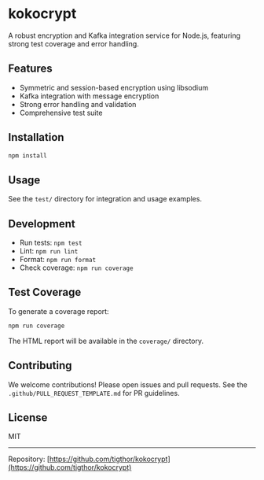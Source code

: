 # kokocrypt

A robust encryption and Kafka integration service for Node.js, featuring strong test coverage and error handling.

## Features
- Symmetric and session-based encryption using libsodium
- Kafka integration with message encryption
- Strong error handling and validation
- Comprehensive test suite

## Installation

```bash
npm install
```

## Usage

See the `test/` directory for integration and usage examples.

## Development

- Run tests: `npm test`
- Lint: `npm run lint`
- Format: `npm run format`
- Check coverage: `npm run coverage`

## Test Coverage

To generate a coverage report:

```bash
npm run coverage
```

The HTML report will be available in the `coverage/` directory.

## Contributing

We welcome contributions! Please open issues and pull requests. See the `.github/PULL_REQUEST_TEMPLATE.md` for PR guidelines.

## License

MIT

---

Repository: [https://github.com/tigthor/kokocrypt](https://github.com/tigthor/kokocrypt)
